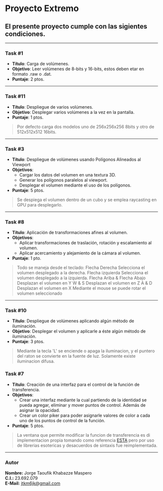 # Proyecto Extremo
## El presente proyecto cumple con las sigientes condiciones.
---
### Task #1
 - **Título**: Carga de volúmenes.
 - **Objetivo**: Leer volúmenes de 8-bits y 16-bits, estos deben etar en formato .raw o .dat.
 - **Puntaje**: 2 ptos.

 ---
### Task #11
- **Título**: Despliegue de varios volúmenes.
- **Objetivo**: Desplegar varios volúmenes a la vez en la pantalla.
- **Puntaje**: 1 ptos.

> Por defecto carga dos modelos uno de 256x256x256 8bits y otro de 512x512x512 16bits.

---
### Task #3
- **Título**: Despliegue de volúmenes usando Polígonos Alineados al Viewport
 - **Objetivos**:
    - Cargar los datos del volumen en una textura 3D.
    - Generar los polígonos paralelos al viewport.
    - Desplegar el volumen mediante el uso de los polígonos.
 - **Puntaje**: 5 ptos.

> Se despiega el volumen dentro de un cubo y se emplea raycasting en GPU para desplegarlo.

 ---
### Task #8
- **Título**: Aplicación de transformaciones afines al volumen.
 - **Objetivos**:
    - Aplicar transformaciones de traslación, rotación y escalamiento al volumen.
    - Aplicar acercamiento y alejamiento de la cámara al volumen.
 - **Puntaje**: 1 pto.

> Todo se maneja desde el teclado:
>	Flecha Derecha Selecciona el volumen desplegado a la derecha.
>	Flecha izquierda Selecciona el volumen desplegado a la izquierda.
>	Flecha Ariba & Flecha Abajo Desplazan el volumen en Y
>	W & S Desplazan el volumen en Z
>	A & D Desplazan el volumen en X
>	Mediante el mouse se puede rotar el volumen seleccionado

---
### Task #10
- **Título**: Despliegue de volúmenes aplicando algún método de iluminación.
 - **Objetivo**: Desplegar el volumen y aplicarle a éste algún método de iluminación.
 - **Puntaje**: 3 ptos.

> Mediante la tecla 'L' se enciende o apaga la iluminacion, y el puntero del raton se convierte en la fuente de luz. Solamente existe iluminacion difusa.

### Task #7
- **Título**: Creación de una interfaz para el control de la función de transferencia.
 - **Objetivos**:
    - Crear una interfaz mediante la cual partiendo de la identidad se pueda agregar, eliminar y mover puntos de control. Además de asignar la opacidad.
    - Crear un color piker para poder asignarle valores de color a cada uno de los puntos de control de la función.
 - **Puntaje**: 5 ptos.

> La ventana que permite modificar la funcion de transferencia es di implementacion propia tomando como referencia [ESTA](https://github.com/andresz1/transfer-function-glfw3) pero por uso de librerias esotericas y desacuerdos de sintaxis fue reimplementada.



- - - - 
### Autor
**Nombre:** Jorge Taoufik Khabazze Maspero  
**C.I.:** 23.692.079  
**E-Mail:** jtkm6jk@gmail.com
